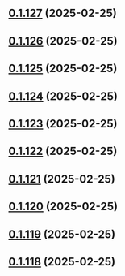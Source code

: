 ## [0.1.127](https://github.com/binary-braids/terraform-oracle/compare/v0.1.126...v0.1.127) (2025-02-25)



## [0.1.126](https://github.com/binary-braids/terraform-oracle/compare/v0.1.125...v0.1.126) (2025-02-25)



## [0.1.125](https://github.com/binary-braids/terraform-oracle/compare/v0.1.124...v0.1.125) (2025-02-25)



## [0.1.124](https://github.com/binary-braids/terraform-oracle/compare/v0.1.123...v0.1.124) (2025-02-25)



## [0.1.123](https://github.com/binary-braids/terraform-oracle/compare/v0.1.122...v0.1.123) (2025-02-25)



## [0.1.122](https://github.com/binary-braids/terraform-oracle/compare/v0.1.121...v0.1.122) (2025-02-25)



## [0.1.121](https://github.com/binary-braids/terraform-oracle/compare/v0.1.120...v0.1.121) (2025-02-25)



## [0.1.120](https://github.com/binary-braids/terraform-oracle/compare/v0.1.119...v0.1.120) (2025-02-25)



## [0.1.119](https://github.com/binary-braids/terraform-oracle/compare/v0.1.118...v0.1.119) (2025-02-25)



## [0.1.118](https://github.com/binary-braids/terraform-oracle/compare/v0.1.117...v0.1.118) (2025-02-25)



